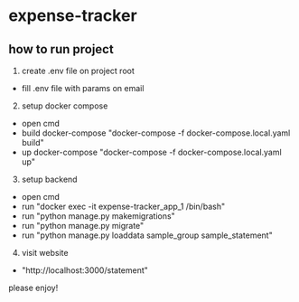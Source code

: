 # expense-tracker
## how to run project
1. create .env file on project root
- fill .env file with params on email

2. setup docker compose
- open cmd
- build docker-compose "docker-compose -f docker-compose.local.yaml build"
- up docker-compose "docker-compose -f docker-compose.local.yaml up"

3. setup backend
- open cmd
- run "docker exec -it expense-tracker_app_1 /bin/bash"
- run "python manage.py makemigrations"
- run "python manage.py migrate"
- run "python manage.py loaddata sample_group sample_statement"

4. visit website
- "http://localhost:3000/statement"

please enjoy!
